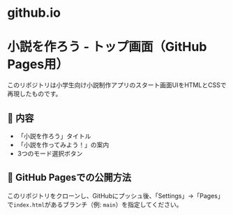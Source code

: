 # github.io
# 小説を作ろう - トップ画面（GitHub Pages用）

このリポジトリは小学生向け小説制作アプリのスタート画面UIをHTMLとCSSで再現したものです。

## 📄 内容

- 「小説を作ろう」タイトル
- 「小説を作ってみよう！」の案内
- 3つのモード選択ボタン

## 🚀 GitHub Pagesでの公開方法

このリポジトリをクローンし、GitHubにプッシュ後、「Settings」→「Pages」で`index.html`があるブランチ（例: `main`）を指定してください。
